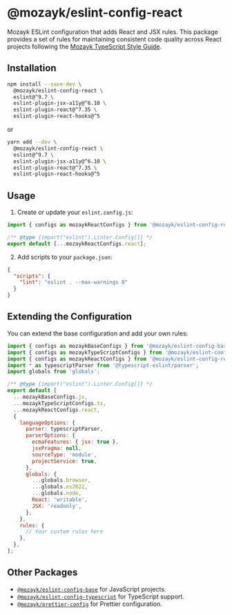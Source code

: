 # @mozayk/eslint-config-react

Mozayk ESLint configuration that adds React and JSX rules. This package provides a set of rules for maintaining consistent code quality across React projects following the [Mozayk TypeScript Style Guide](https://github.com/mozayk/typescript-style-guide#readme).

## Installation

```bash
npm install --save-dev \
  @mozayk/eslint-config-react \
  eslint@^9.7 \
  eslint-plugin-jsx-a11y@^6.10 \
  eslint-plugin-react@^7.35 \
  eslint-plugin-react-hooks@^5
```

or

```bash
yarn add --dev \
  @mozayk/eslint-config-react \
  eslint@^9.7 \
  eslint-plugin-jsx-a11y@^6.10 \
  eslint-plugin-react@^7.35 \
  eslint-plugin-react-hooks@^5
```

## Usage

1. Create or update your `eslint.config.js`:

```javascript
import { configs as mozaykReactConfigs } from '@mozayk/eslint-config-react';

/** @type {import("eslint").Linter.Config[]} */
export default [...mozaykReactConfigs.react];
```

2. Add scripts to your `package.json`:

```json
{
  "scripts": {
    "lint": "eslint . --max-warnings 0"
  }
}
```

## Extending the Configuration

You can extend the base configuration and add your own rules:

```javascript
import { configs as mozaykBaseConfigs } from '@mozayk/eslint-config-base';
import { configs as mozaykTypeScriptConfigs } from '@mozayk/eslint-config-typescript';
import { configs as mozaykReactConfigs } from '@mozayk/eslint-config-react';
import * as typescriptParser from '@typescript-eslint/parser';
import globals from 'globals';

/** @type {import("eslint").Linter.Config[]} */
export default [
  ...mozaykBaseConfigs.js,
  ...mozaykTypeScriptConfigs.ts,
  ...mozaykReactConfigs.react,
  {
    languageOptions: {
      parser: typescriptParser,
      parserOptions: {
        ecmaFeatures: { jsx: true },
        jsxPragma: null,
        sourceType: 'module',
        projectService: true,
      },
      globals: {
        ...globals.browser,
        ...globals.es2022,
        ...globals.node,
        React: 'writable',
        JSX: 'readonly',
      },
    },
    rules: {
      // Your custom rules here
    },
  },
];
```

## Other Packages

- [`@mozayk/eslint-config-base`](https://www.npmjs.com/package/@mozayk/eslint-config-base) for JavaScript projects.
- [`@mozayk/eslint-config-typescript`](https://www.npmjs.com/package/@mozayk/eslint-config-typescript) for TypeScript support.
- [`@mozayk/prettier-config`](https://www.npmjs.com/package/@mozayk/prettier-config) for Prettier configuration.
